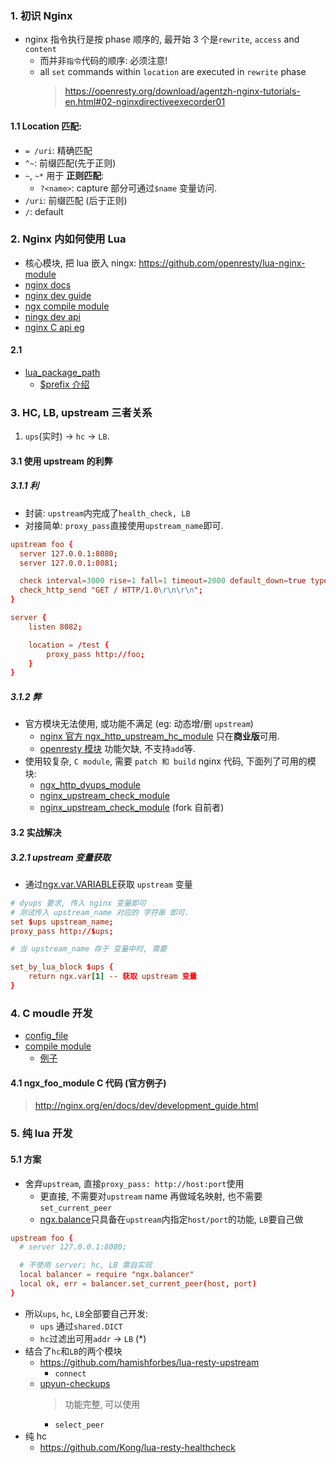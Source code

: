 ### 1. 初识 Nginx

- nginx 指令执行是按 phase 顺序的, 最开始 3 个是`rewrite`, `access` and `content`
  - 而并非`指令`代码的顺序: 必须注意!
  - all `set` commands within `location` are executed in `rewrite` phase
    > https://openresty.org/download/agentzh-nginx-tutorials-en.html#02-nginxdirectiveexecorder01

#### 1.1 Location 匹配:

- `= /uri`: 精确匹配
- `^~`: 前缀匹配(先于正则)
- `~`, `~*` 用于 **正则匹配**:
  - `?<name>`: capture 部分可通过`$name` 变量访问.
- `/uri`: 前缀匹配 (后于正则)
- `/`: default

### 2. Nginx 内如何使用 Lua

- 核心模块, 把 lua 嵌入 ningx: https://github.com/openresty/lua-nginx-module
- [nginx docs](http://nginx.org/en/docs/)
- [nginx dev guide](http://nginx.org/en/docs/dev/development_guide.html)
- [ngx compile module](https://www.nginx.com/resources/wiki/extending/compiling/)
- [ningx dev api](https://www.nginx.com/resources/wiki/extending/api/)
- [nginx C api eg](https://www.nginx.com/resources/wiki/extending/examples/)

#### 2.1

- [lua_package_path](https://github.com/openresty/lua-nginx-module#lua_package_path)
  - [$prefix 介绍](http://openresty.org/en/installation.html)

### 3. HC, LB, upstream 三者关系

1. `ups`(实时) -> `hc` -> `LB`.

#### 3.1 使用 upstream 的利弊

##### 3.1.1 利

- 封装: `upstream`内完成了`health_check, LB`
- 对接简单: `proxy_pass`直接使用`upstream_name`即可.

```conf
upstream foo {
  server 127.0.0.1:8080;
  server 127.0.0.1:8081;

  check interval=3000 rise=1 fall=1 timeout=2000 default_down=true type=http;
  check_http_send "GET / HTTP/1.0\r\n\r\n";
}

server {
    listen 8082;

    location = /test {
        proxy_pass http://foo;
    }
}
```

##### 3.1.2 弊

- 官方模块无法使用, 或功能不满足 (eg: 动态增/删 `upstream`)
  - [nginx 官方 ngx_http_upstream_hc_module](https://nginx.org/en/docs/http/ngx_http_upstream_hc_module.html) 只在**商业版**可用.
  - [openresty 模块](https://github.com/openresty/lua-upstream-nginx-module) 功能欠缺, 不支持`add`等.
- 使用较复杂, `C module`, 需要 `patch 和 build` nginx 代码, 下面列了可用的模块:
  - [ngx_http_dyups_module](https://github.com/yzprofile/ngx_http_dyups_module)
  - [nginx_upstream_check_module](https://github.com/yaoweibin/nginx_upstream_check_module)
  - [nginx_upstream_check_module](https://github.com/yzprofile/nginx_upstream_check_module) (fork 自前者)

#### 3.2 实战解决

##### 3.2.1 upstream 变量获取

- 通过[ngx.var.VARIABLE](https://github.com/openresty/lua-nginx-module#ngxvarvariable)获取 `upstream` 变量

```conf
# dyups 要求, 传入 nginx 变量即可
# 测试传入 upstream_name 对应的 字符串 即可.
set $ups upstream_name;
proxy_pass http://$ups;

# 当 upstream_name 存于 变量中时, 需要

set_by_lua_block $ups {
    return ngx.var[1] -- 获取 upstream 变量
}
```

### 4. C moudle 开发

- [config_file](https://www.nginx.com/resources/wiki/extending/old_config/)
- [compile module](https://www.nginx.com/resources/wiki/extending/compiling/)
  - [例子](https://github.com/openresty/lua-upstream-nginx-module#installation)

#### 4.1 ngx_foo_module C 代码 (官方例子)

> http://nginx.org/en/docs/dev/development_guide.html

### 5. 纯 lua 开发

#### 5.1 方案

- 舍弃`upstream`, 直接`proxy_pass: http://host:port`使用
  - 更直接, 不需要对`upstream` name 再做域名映射, 也不需要`set_current_peer`
  - [ngx.balance](https://github.com/openresty/lua-resty-core/blob/master/lib/ngx/balancer.md)只具备在`upstream`内指定`host/port`的功能, `LB`要自己做

```conf
upstream foo {
  # server 127.0.0.1:8080;

  # 不使用 server; hc, LB 需自实现
  local balancer = require "ngx.balancer"
  local ok, err = balancer.set_current_peer(host, port)
}
```

- 所以`ups`, `hc`, `LB`全部要自己开发:
  - `ups` 通过`shared.DICT`
  - `hc`过滤出可用`addr` -> `LB` (\*)
- 结合了`hc`和`LB`的两个模块
  - https://github.com/hamishforbes/lua-resty-upstream
    - `connect`
  - [upyun-checkups](https://github.com/upyun/lua-resty-checkups)
    > 功能完整, 可以使用
    - `select_peer`
- 纯 hc
  - https://github.com/Kong/lua-resty-healthcheck
